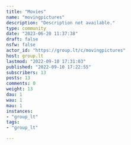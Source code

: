 ```yaml
---
title: "Movies" 
name: "movingpictures"
description: "Description not available."
type: community
date: "2023-06-20 11:37:38"
draft: false
nsfw: false
actor_id: "https://group.lt/c/movingpictures"
host: group.lt
lastmod: "2022-09-10 17:31:03"
published: "2022-09-10 17:22:55"
subscribers: 13
posts: 13
comments: 0
weight: 13
dau: 1
wau: 1
mau: 1
instances:
- "group_lt"
tags: 
- "group_lt"

---
```


